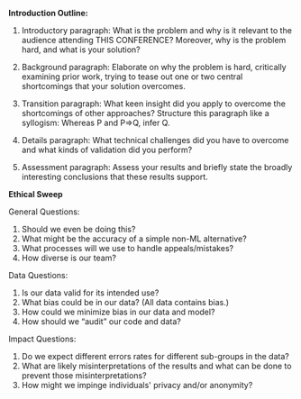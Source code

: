 <!---
**Project Description:**

I will focus on creating neural network (NNs) that is able to accurately detect breast cancer from tissue images. There are many publicly available datasets of tissue images available online. Each pixel in the tissue image will be classified as "nucleus", "boundary", or "not nucleus and not boundary". After this classification, the neural network will then create a black and white image of only the nuclei. 

After segmenting the nuclei, features need to be computed. I envision using features like the nuclei's shape, area, and perimter. Nuclei in tissue images of an invasive breast cancer lesion will be larger and more distorted than nuclei in normal tissue images. By computing these features, the neural network will be able to predict when a tissue image is normal or when it shows the presence of a breast cancer lesion. 

Here is an example of a benign tissue image. 
<img src="benign.JPG" alt="benign" width="300"/>

Here is an example of an invasive tissue image.
<img src="invasive.JPG" alt="invasive" width="300"/>

The main goal of this project is to create a tool that helps doctors during their diagnoses. Doctors will be able to check their diagnoses of a patient's tissue sample. This tool will be extremely helpful in making sure that doctors do not misdiagnose a patient or even recommend treatment when no treatment is needed. 


**Project Goals:**
1. Create a neural network that segments each pixel into nucleus, boundary, or not nucleus and not boundary.
2. Compute various features.
3. Train the NN to be able to detect invasive vs. benign breast cancer lesions by looking at tissue images. 
-->

**Introduction Outline:**
1. Introductory paragraph: What is the problem and why is it relevant to the audience attending THIS CONFERENCE? Moreover, why is the problem hard, and what is your solution? 

2. Background paragraph: Elaborate on why the problem is hard, critically examining prior work, trying to tease out one or two central shortcomings that your solution overcomes.

3. Transition paragraph: What keen insight did you apply to overcome the shortcomings of other approaches? Structure this paragraph like a syllogism: Whereas P and P=>Q, infer Q.

4. Details paragraph: What technical challenges did you have to overcome and what kinds of validation did you perform?

5. Assessment paragraph: Assess your results and briefly state the broadly interesting conclusions that these results support. 

**Ethical Sweep**

General Questions:
1. Should we even be doing this?
2. What might be the accuracy of a simple non-ML alternative?
3. What processes will we use to handle appeals/mistakes?
4. How diverse is our team?

Data Questions:
1. Is our data valid for its intended use?
2. What bias could be in our data? (All data contains bias.)
3. How could we minimize bias in our data and model?
4. How should we “audit” our code and data?

Impact Questions:
1. Do we expect different errors rates for different sub-groups in the data?
2. What are likely misinterpretations of the results and what can be done to prevent those misinterpretations?
3. How might we impinge individuals' privacy and/or anonymity?